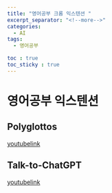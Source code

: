 ```yaml
---
title: "영어공부 크롬 익스텐션 "
excerpt_separator: "<!--more-->"
categories:
  - AI
tags:
  - 영어공부

toc : true
toc_sticky : true
---
```


# 영어공부 익스텐션
## Polyglottos
[youtubelink](https://www.youtube.com/watch?v=Zge_eBH7Sl0)
## Talk-to-ChatGPT
[youtubelink](https://www.youtube.com/watch?v=O6yjT0wxsvQ)
